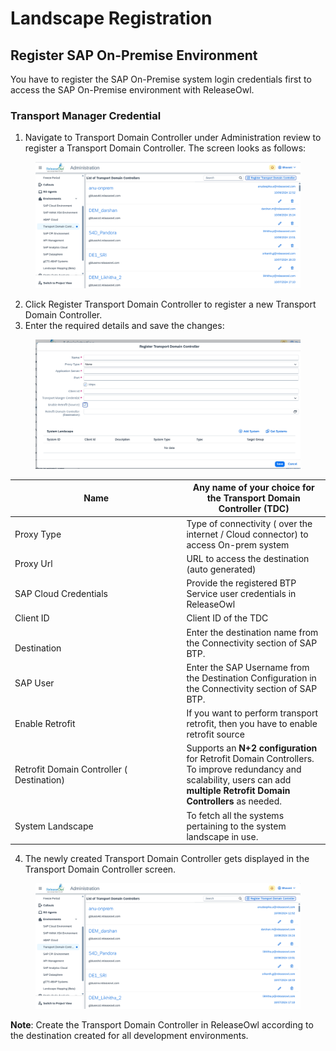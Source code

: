 # Landscape Registration

## **Register SAP On-Premise Environment**

You have to register the SAP On-Premise system login credentials first to access the SAP On-Premise environment with ReleaseOwl.

### **Transport Manager Credential**

1. Navigate to Transport Domain Controller under Administration review to register a Transport Domain Controller. The screen looks as follows:

<figure><img src="../../.gitbook/assets/image (2) (1) (1) (1) (1) (1) (1).png" alt=""><figcaption></figcaption></figure>

2. Click Register Transport Domain Controller to register a new Transport Domain Controller.
3. Enter the required details and save the changes:

<figure><img src="../../.gitbook/assets/image (10) (1).png" alt=""><figcaption></figcaption></figure>

<table><thead><tr><th width="415">Name</th><th width="321" valign="middle">Any name of your choice for the Transport Domain Controller (TDC)</th></tr></thead><tbody><tr><td>Proxy Type</td><td valign="middle">Type of connectivity ( over the internet / Cloud connector) to access On-prem system</td></tr><tr><td>Proxy Url</td><td valign="middle">URL to access the destination (auto generated)</td></tr><tr><td>SAP Cloud Credentials</td><td valign="middle">Provide the registered BTP Service user credentials in ReleaseOwl</td></tr><tr><td>Client ID</td><td valign="middle">Client ID of the TDC</td></tr><tr><td><br>Destination</td><td valign="middle">Enter the destination name from the Connectivity section of SAP BTP.</td></tr><tr><td>SAP User</td><td valign="middle"> Enter the SAP Username from the Destination Configuration in the Connectivity section of SAP BTP.</td></tr><tr><td>Enable Retrofit</td><td valign="middle">If you want to perform transport retrofit, then you have to enable retrofit source</td></tr><tr><td>Retrofit Domain Controller ( Destination) </td><td valign="middle">Supports an <strong>N+2 configuration</strong> for Retrofit Domain Controllers. To improve redundancy and scalability, users can add <strong>multiple Retrofit Domain Controllers</strong> as needed. </td></tr><tr><td>System Landscape</td><td valign="middle">To fetch all the systems pertaining to the system landscape in use.</td></tr></tbody></table>

4. The newly created Transport Domain Controller gets displayed in the Transport Domain Controller screen.

<figure><img src="../../.gitbook/assets/image (1) (1) (1) (1) (1) (1) (1) (1).png" alt=""><figcaption></figcaption></figure>

**Note**: Create the Transport Domain Controller in ReleaseOwl according to the destination created for all development environments.

